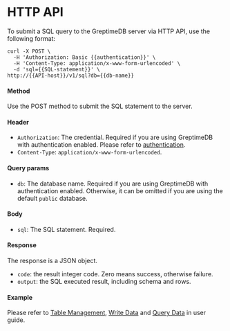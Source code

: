 # HTTP API

To submit a SQL query to the GreptimeDB server via HTTP API, use the following format:

```shell
curl -X POST \
  -H 'Authorization: Basic {{authentication}}' \
  -H 'Content-Type: application/x-www-form-urlencoded' \
  -d 'sql={{SQL-statement}}' \
http://{{API-host}}/v1/sql?db={{db-name}}
```

#### Method

Use the POST method to submit the SQL statement to the server.

#### Header

- `Authorization`: The credential. Required if you are using GreptimeDB with authentication enabled. Please refer to [authentication](/v0.3/user-guide/clients/http-api.md#authentication).
- `Content-Type`: `application/x-www-form-urlencoded`.

#### Query params

- `db`: The database name. Required if you are using GreptimeDB with authentication enabled. Otherwise, it can be omitted if you are using the default `public` database.

#### Body

- `sql`: The SQL statement. Required.

#### Response

The response is a JSON object.

- `code`: the result integer code. Zero means success, otherwise failure.
- `output`: the SQL executed result, including schema and rows.

#### Example

Please refer to [Table Management](/v0.3/user-guide/table-management.md#http-api), [Write Data](/v0.3/user-guide/write-data/sql.md#http-api) and [Query Data](/v0.3/user-guide/query-data/sql.md#http-api) in user guide.
